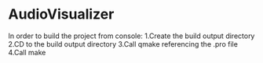 # AudioVisualizer

In order to build the project from console:
1.Create the build output directory
2.CD to the build output directory
3.Call qmake referencing the .pro file
4.Call make
